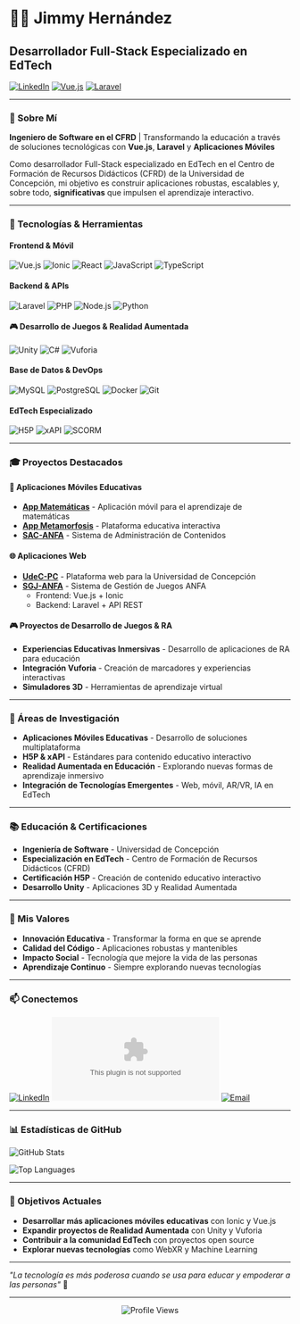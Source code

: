 # 👨‍💻 Jimmy Hernández
## Desarrollador Full-Stack Especializado en EdTech

[![LinkedIn](https://img.shields.io/badge/LinkedIn-0077B5?style=for-the-badge&logo=linkedin&logoColor=white)](https://linkedin.com/in/tu-perfil)
[![Vue.js](https://img.shields.io/badge/Vue.js-35495E?style=for-the-badge&logo=vue.js&logoColor=4FC08D)](https://vuejs.org/)
[![Laravel](https://img.shields.io/badge/Laravel-FF2D20?style=for-the-badge&logo=laravel&logoColor=white)](https://laravel.com/)

---

### 🎯 Sobre Mí

**Ingeniero de Software en el CFRD** | Transformando la educación a través de soluciones tecnológicas con **Vue.js**, **Laravel** y **Aplicaciones Móviles**

Como desarrollador Full-Stack especializado en EdTech en el Centro de Formación de Recursos Didácticos (CFRD) de la Universidad de Concepción, mi objetivo es construir aplicaciones robustas, escalables y, sobre todo, **significativas** que impulsen el aprendizaje interactivo.

---

### 🚀 Tecnologías & Herramientas

#### **Frontend & Móvil**
![Vue.js](https://img.shields.io/badge/Vue.js-4FC08D?style=flat&logo=vue.js&logoColor=white)
![Ionic](https://img.shields.io/badge/Ionic-3880FF?style=flat&logo=ionic&logoColor=white)
![React](https://img.shields.io/badge/React-20232A?style=flat&logo=react&logoColor=61DAFB)
![JavaScript](https://img.shields.io/badge/JavaScript-F7DF1E?style=flat&logo=javascript&logoColor=black)
![TypeScript](https://img.shields.io/badge/TypeScript-007ACC?style=flat&logo=typescript&logoColor=white)

#### **Backend & APIs**
![Laravel](https://img.shields.io/badge/Laravel-FF2D20?style=flat&logo=laravel&logoColor=white)
![PHP](https://img.shields.io/badge/PHP-777BB4?style=flat&logo=php&logoColor=white)
![Node.js](https://img.shields.io/badge/Node.js-43853D?style=flat&logo=node.js&logoColor=white)
![Python](https://img.shields.io/badge/Python-3776AB?style=flat&logo=python&logoColor=white)

#### **🎮 Desarrollo de Juegos & Realidad Aumentada**
![Unity](https://img.shields.io/badge/Unity-000000?style=flat&logo=unity&logoColor=white)
![C#](https://img.shields.io/badge/C%23-239120?style=flat&logo=c-sharp&logoColor=white)
![Vuforia](https://img.shields.io/badge/Vuforia-000000?style=flat&logo=vuforia&logoColor=white)

#### **Base de Datos & DevOps**
![MySQL](https://img.shields.io/badge/MySQL-4479A1?style=flat&logo=mysql&logoColor=white)
![PostgreSQL](https://img.shields.io/badge/PostgreSQL-316192?style=flat&logo=postgresql&logoColor=white)
![Docker](https://img.shields.io/badge/Docker-2496ED?style=flat&logo=docker&logoColor=white)
![Git](https://img.shields.io/badge/Git-F05032?style=flat&logo=git&logoColor=white)

#### **EdTech Especializado**
![H5P](https://img.shields.io/badge/H5P-FF6B35?style=flat&logo=h5p&logoColor=white)
![xAPI](https://img.shields.io/badge/xAPI-000000?style=flat&logo=xapi&logoColor=white)
![SCORM](https://img.shields.io/badge/SCORM-000000?style=flat&logo=scorm&logoColor=white)

---

### 🎓 Proyectos Destacados

#### **📱 Aplicaciones Móviles Educativas**
- **[App Matemáticas](https://github.com/jimmks7gmail.com/appmatematicas)** - Aplicación móvil para el aprendizaje de matemáticas
- **[App Metamorfosis](https://github.com/jimmks7gmail.com/appmetamorfosis)** - Plataforma educativa interactiva
- **[SAC-ANFA](https://github.com/jimmks7gmail.com/SAC-ANFA)** - Sistema de Administración de Contenidos

#### **🌐 Aplicaciones Web**
- **[UdeC-PC](https://github.com/jimmks7gmail.com/UdeC-PC)** - Plataforma web para la Universidad de Concepción
- **[SGJ-ANFA](https://github.com/jimmks7gmail.com/SGJ-ANFA)** - Sistema de Gestión de Juegos ANFA
  - Frontend: Vue.js + Ionic
  - Backend: Laravel + API REST

#### **🎮 Proyectos de Desarrollo de Juegos & RA**
- **Experiencias Educativas Inmersivas** - Desarrollo de aplicaciones de RA para educación
- **Integración Vuforia** - Creación de marcadores y experiencias interactivas
- **Simuladores 3D** - Herramientas de aprendizaje virtual

---

### 🔬 Áreas de Investigación

- **Aplicaciones Móviles Educativas** - Desarrollo de soluciones multiplataforma
- **H5P & xAPI** - Estándares para contenido educativo interactivo
- **Realidad Aumentada en Educación** - Explorando nuevas formas de aprendizaje inmersivo
- **Integración de Tecnologías Emergentes** - Web, móvil, AR/VR, IA en EdTech

---

### 📚 Educación & Certificaciones

- **Ingeniería de Software** - Universidad de Concepción
- **Especialización en EdTech** - Centro de Formación de Recursos Didácticos (CFRD)
- **Certificación H5P** - Creación de contenido educativo interactivo
- **Desarrollo Unity** - Aplicaciones 3D y Realidad Aumentada

---

### 🌟 Mis Valores

- **Innovación Educativa** - Transformar la forma en que se aprende
- **Calidad del Código** - Aplicaciones robustas y mantenibles
- **Impacto Social** - Tecnología que mejore la vida de las personas
- **Aprendizaje Continuo** - Siempre explorando nuevas tecnologías

---

### 📫 Conectemos

[![LinkedIn](https://img.shields.io/badge/LinkedIn-0077B5?style=for-the-badge&logo=linkedin&logoColor=white)](https://linkedin.com/in/tu-perfil)
[![GitHub](https://github.com/jimmks7gmail.com)](https://github.com/jimmks7gmail.com)
[![Email](https://img.shields.io/badge/Email-D14836?style=for-the-badge&logo=gmail&logoColor=white)](mailto:jimmks7@gmail.com)

---

### 📊 Estadísticas de GitHub

![GitHub Stats](https://github-readme-stats.vercel.app/api?username=jimmks7gmail.com&show_icons=true&theme=radical)

![Top Languages](https://github-readme-stats.vercel.app/api/top-langs/?username=jimmks7gmail.com&layout=compact&theme=radical)

---

### 🎯 Objetivos Actuales

- **Desarrollar más aplicaciones móviles educativas** con Ionic y Vue.js
- **Expandir proyectos de Realidad Aumentada** con Unity y Vuforia
- **Contribuir a la comunidad EdTech** con proyectos open source
- **Explorar nuevas tecnologías** como WebXR y Machine Learning

---

*"La tecnología es más poderosa cuando se usa para educar y empoderar a las personas"* 🚀

---

<div align="center">
  <img src="https://komarev.com/ghpvc/?username=jimmks7gmail.com&style=flat-square&color=blue" alt="Profile Views"/>
</div>
